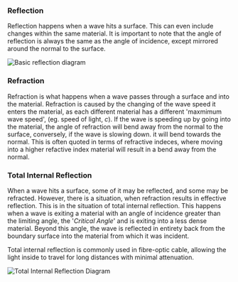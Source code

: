 ### Reflection
Reflection happens when a wave hits a surface. This can even include changes within the same material. It is important to note that the angle of reflection is always the same as the angle of incidence, except mirrored around the normal to the surface.

![Basic reflection diagram](reflection.drawio.svg)

### Refraction
Refraction is what happens when a wave passes through a surface and into the material. Refraction is caused by the changing of the wave speed it enters the material, as each different material has a different 'maxmimum wave speed', (eg. speed of light, $c$). If the wave is speeding up by going into the material, the angle of refraction will bend away from the normal to the surface, conversely, if the wave is slowing down. it will bend towards the normal. This is often quoted in terms of refractive indeces, where moving into a higher refactive index material will result in a bend away from the normal.

### Total Internal Reflection
When a wave hits a surface, some of it may be reflected, and some may be refracted. However, there is a situation, when refraction results in effective reflection. This is in the situation of total internal reflection. This happens when a wave is exiting a material with an angle of incidence greater than the limiting angle, the '*Critical Angle*' and is exiting into a less dense material. Beyond this angle, the wave is reflected in entirety back from the boundary surface into the material from which it was incident. 

Total internal reflection is commonly used in fibre-optic cable, allowing the light inside to travel for long distances with minimal attenuation.

![Total Internal Reflection Diagram](totalInternalReflection.png)
